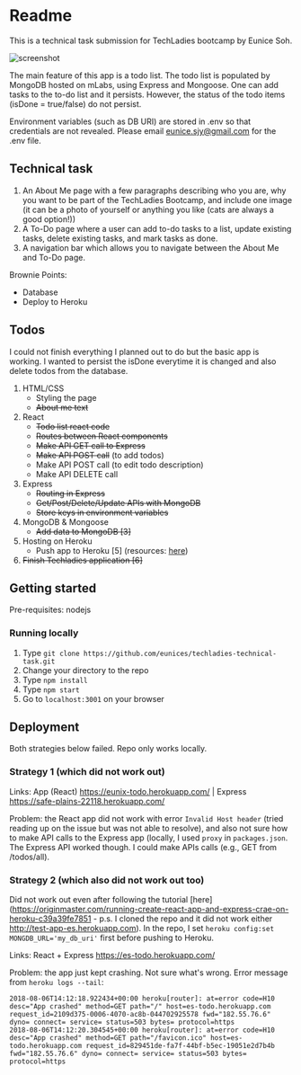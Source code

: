 # Readme

This is a technical task submission for TechLadies bootcamp by Eunice Soh.

![screenshot](http://i66.tinypic.com/wl0ut.png)

The main feature of this app is a todo list. The todo list is populated by MongoDB hosted on mLabs, using Express and Mongoose. One can add tasks to the to-do list and it persists. However, the status of the todo items (isDone = true/false) do not persist.

Environment variables (such as DB URI) are stored in .env so that credentials are not revealed. Please email eunice.sjy@gmail.com for the .env file.

## Technical task

1. An About Me page with a few paragraphs describing who you are, why you want to be part of the TechLadies Bootcamp, and include one image (it can be a photo of yourself or anything you like (cats are always a good option!))
2. A To-Do page where a user can add to-do tasks to a list, update existing tasks, delete existing tasks, and mark tasks as done.
3. A navigation bar which allows you to navigate between the About Me and To-Do page.

Brownie Points:

- Database
- Deploy to Heroku

## Todos

I could not finish everything I planned out to do but the basic app is working. I wanted to persist the isDone everytime it is changed and also delete todos from the database.

1. HTML/CSS
    - Styling the page
    - ~~About me text~~
2. React
    - ~~Todo list react code~~
    - ~~Routes between React components~~
    - ~~Make API GET call to Express~~
    - ~~Make API POST call~~ (to add todos)
    - Make API POST call (to edit todo description)
    - Make API DELETE call
3. Express
    - ~~Routing in Express~~
    - ~~Get/Post/Delete/Update APIs with MongoDB~~
    - ~~Store keys in environment variables~~
4. MongoDB & Mongoose
    - ~~Add data to MongoDB [3]~~
5. Hosting on Heroku
    - Push app to Heroku [5] (resources: [here](https://originmaster.com/running-create-react-app-and-express-crae-on-heroku-c39a39fe7851))
6. ~~Finish Techladies application [6]~~

## Getting started

Pre-requisites: nodejs

### Running locally

1. Type `git clone https://github.com/eunices/techladies-technical-task.git`
2. Change your directory to the repo
3. Type `npm install`
4. Type `npm start`
5. Go to `localhost:3001` on your browser

## Deployment

Both strategies below failed. Repo only works locally.

### Strategy 1 (which did not work out)

Links: App (React) https://eunix-todo.herokuapp.com/ | Express https://safe-plains-22118.herokuapp.com/

Problem: the React app did not work with error `Invalid Host header` (tried reading up on the issue but was not able to resolve), and also not sure how to make API calls to the Express app (locally, I used `proxy` in `packages.json`. The Express API worked though. I could make APIs calls (e.g., GET from /todos/all).

### Strategy 2 (which also did not work out too)

Did not work out even after following the tutorial [here](https://originmaster.com/running-create-react-app-and-express-crae-on-heroku-c39a39fe7851 - p.s. I cloned the repo and it did not work either http://test-app-es.herokuapp.com). In the repo, I set `heroku config:set MONGDB_URL='my_db_uri'` first before pushing to Heroku.

Links: React + Express https://es-todo.herokuapp.com/

Problem: the app just kept crashing. Not sure what's wrong. Error message from `heroku logs --tail`:

```
2018-08-06T14:12:18.922434+00:00 heroku[router]: at=error code=H10 desc="App crashed" method=GET path="/" host=es-todo.herokuapp.com request_id=2109d375-0006-4070-ac8b-044702925578 fwd="182.55.76.6" dyno= connect= service= status=503 bytes= protocol=https
2018-08-06T14:12:20.304545+00:00 heroku[router]: at=error code=H10 desc="App crashed" method=GET path="/favicon.ico" host=es-todo.herokuapp.com request_id=829451de-fa7f-44bf-b5ec-19051e2d7b4b fwd="182.55.76.6" dyno= connect= service= status=503 bytes= protocol=https
```